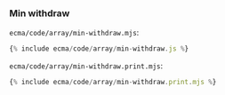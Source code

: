 ### Min withdraw

`ecma/code/array/min-withdraw.mjs`:
```js
{% include ecma/code/array/min-withdraw.js %}
```

`ecma/code/array/min-withdraw.print.mjs`:
```js
{% include ecma/code/array/min-withdraw.print.mjs %}
```
